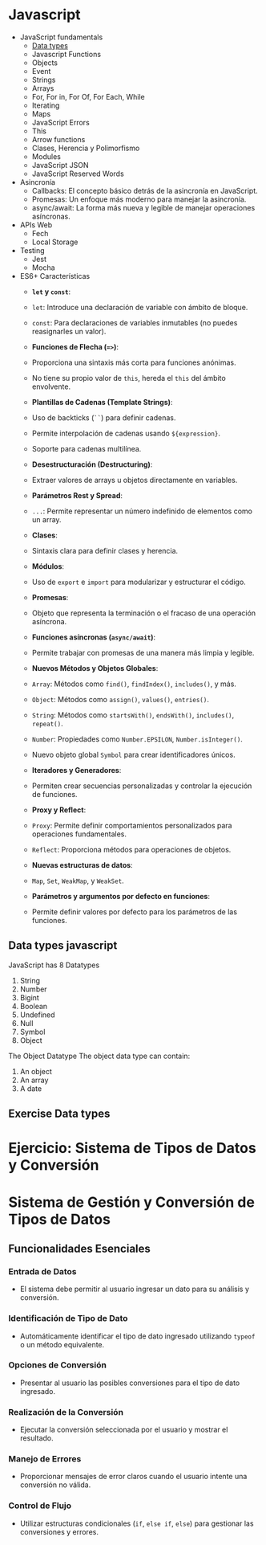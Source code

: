 # Javascript
- JavaScript fundamentals
   - [Data types](#Data-types-javascript)
   - Javascript Functions
   - Objects
   - Event
   - Strings
   - Arrays
   - For, For in, For Of, For Each, While
   - Iterating
   - Maps
   - JavaScript Errors
   - This
   - Arrow functions
   - Clases, Herencia y Polimorfismo
   - Modules
   - JavaScript JSON
   - JavaScript Reserved Words
- Asincronía
    - Callbacks: El concepto básico detrás de la asincronía en JavaScript.
    - Promesas: Un enfoque más moderno para manejar la asincronía.
    - async/await: La forma más nueva y legible de manejar operaciones asíncronas. 
- APIs Web
    - Fech
    - Local Storage
- Testing
    - Jest
    - Mocha
- ES6+ Características
    - **`let` y `const`**:
    - `let`: Introduce una declaración de variable con ámbito de bloque.
    - `const`: Para declaraciones de variables inmutables (no puedes reasignarles un valor).

    - **Funciones de Flecha (`=>`)**:
    - Proporciona una sintaxis más corta para funciones anónimas.
    - No tiene su propio valor de `this`, hereda el `this` del ámbito envolvente.

    - **Plantillas de Cadenas (Template Strings)**:
    - Uso de backticks (` `` `) para definir cadenas.
    - Permite interpolación de cadenas usando `${expression}`.
    - Soporte para cadenas multilínea.

    - **Desestructuración (Destructuring)**:
    - Extraer valores de arrays u objetos directamente en variables.
    
    - **Parámetros Rest y Spread**:
    - `...`: Permite representar un número indefinido de elementos como un array.

    - **Clases**:
    - Sintaxis clara para definir clases y herencia.

    - **Módulos**:
    - Uso de `export` e `import` para modularizar y estructurar el código.

    - **Promesas**:
    - Objeto que representa la terminación o el fracaso de una operación asíncrona.

    - **Funciones asíncronas (`async/await`)**:
    - Permite trabajar con promesas de una manera más limpia y legible.

    - **Nuevos Métodos y Objetos Globales**:
    - `Array`: Métodos como `find()`, `findIndex()`, `includes()`, y más.
    - `Object`: Métodos como `assign()`, `values()`, `entries()`.
    - `String`: Métodos como `startsWith()`, `endsWith()`, `includes()`, `repeat()`.
    - `Number`: Propiedades como `Number.EPSILON`, `Number.isInteger()`.
    - Nuevo objeto global `Symbol` para crear identificadores únicos.

    - **Iteradores y Generadores**:
    - Permiten crear secuencias personalizadas y controlar la ejecución de funciones.

    - **Proxy y Reflect**:
    - `Proxy`: Permite definir comportamientos personalizados para operaciones fundamentales.
    - `Reflect`: Proporciona métodos para operaciones de objetos.

    - **Nuevas estructuras de datos**:
    - `Map`, `Set`, `WeakMap`, y `WeakSet`.

    - **Parámetros y argumentos por defecto en funciones**:
    - Permite definir valores por defecto para los parámetros de las funciones.


## Data types javascript
JavaScript has 8 Datatypes
1. String
2. Number
3. Bigint
4. Boolean
5. Undefined
6. Null
7. Symbol
8. Object

The Object Datatype
The object data type can contain:

1. An object
2. An array
3. A date

## Exercise Data types
# Ejercicio: Sistema de Tipos de Datos y Conversión

# Sistema de Gestión y Conversión de Tipos de Datos

## Funcionalidades Esenciales

### Entrada de Datos
- El sistema debe permitir al usuario ingresar un dato para su análisis y conversión.

### Identificación de Tipo de Dato
- Automáticamente identificar el tipo de dato ingresado utilizando `typeof` o un método equivalente.

### Opciones de Conversión
- Presentar al usuario las posibles conversiones para el tipo de dato ingresado.

### Realización de la Conversión
- Ejecutar la conversión seleccionada por el usuario y mostrar el resultado.

### Manejo de Errores
- Proporcionar mensajes de error claros cuando el usuario intente una conversión no válida.

### Control de Flujo
- Utilizar estructuras condicionales (`if`, `else if`, `else`) para gestionar las conversiones y errores.

